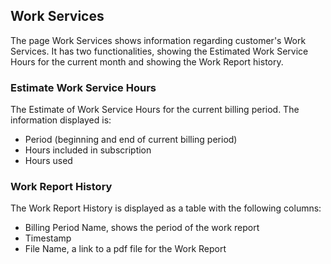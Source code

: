 ## Work Services


The page Work Services shows information regarding customer's Work Services.
It has two functionalities, showing the Estimated Work Service Hours for the current month and showing the Work Report history.



### Estimate Work Service Hours

The Estimate of Work Service Hours for the current billing period.
The information displayed is:
  - Period (beginning and end of current billing period)
  - Hours included in subscription
  - Hours used


### Work Report History

The Work Report History is displayed as a table with the following columns:
  - Billing Period Name, shows the period of the work report
  - Timestamp
  - File Name, a link to a pdf file for the Work Report
  
  
